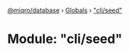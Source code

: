 [@miqro/database](../README.md) › [Globals](../globals.md) › ["cli/seed"](_cli_seed_.md)

# Module: "cli/seed"


